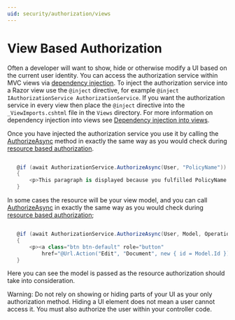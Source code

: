 ```yaml
---
uid: security/authorization/views
---
```

<a name=security-authorization-views></a>

  # View Based Authorization

Often a developer will want to show, hide or otherwise modify a UI based on the current user identity. You can access the authorization service within MVC views via [dependency injection](../../fundamentals/dependency-injection.md#fundamentals-dependency-injection.md). To inject the authorization service into a Razor view use the `@inject` directive, for example `@inject IAuthorizationService AuthorizationService`. If you want the authorization service in every view then place the `@inject` directive into the `_ViewImports.cshtml` file in the `Views` directory. For more information on dependency injection into views see [Dependency injection into views](../../mvc/views/dependency-injection.md).

Once you have injected the authorization service you use it by calling the [AuthorizeAsync](http://docs.asp.net/projects/api/en/latest/autoapi/Microsoft/AspNetCore/Authorization/IAuthorizationService/index.html.md#Microsoft.AspNetCore.Authorization.IAuthorizationService.AuthorizeAsync.md) method in exactly the same way as you would check during [resource based authorization](resourcebased.md#security-authorization-resource-based-imperative.md).

<!-- literal_block {"backrefs": [], "ids": [], "dupnames": [], "linenos": false, "names": [], "classes": [], "xml:space": "preserve", "language": "c#", "highlight_args": {}} -->

````c#

   @if (await AuthorizationService.AuthorizeAsync(User, "PolicyName"))
   {
       <p>This paragraph is displayed because you fulfilled PolicyName.</p>
   }
   ````

In some cases the resource will be your view model, and you can call [AuthorizeAsync](http://docs.asp.net/projects/api/en/latest/autoapi/Microsoft/AspNetCore/Authorization/IAuthorizationService/index.html.md#Microsoft.AspNetCore.Authorization.IAuthorizationService.AuthorizeAsync.md) in exactly the same way as you would check during [resource based authorization](resourcebased.md#security-authorization-resource-based-imperative.md);

<!-- literal_block {"backrefs": [], "ids": [], "dupnames": [], "linenos": false, "names": [], "classes": [], "xml:space": "preserve", "language": "c#", "highlight_args": {}} -->

````c#

   @if (await AuthorizationService.AuthorizeAsync(User, Model, Operations.Edit))
   {
       <p><a class="btn btn-default" role="button"
           href="@Url.Action("Edit", "Document", new { id = Model.Id })">Edit</a></p>
   }
   ````

Here you can see the model is passed as the resource authorization should take into consideration.

   Warning: Do not rely on showing or hiding parts of your UI as your only authorization method. Hiding a UI element does not mean a user cannot access it. You must also authorize the user within your controller code.
